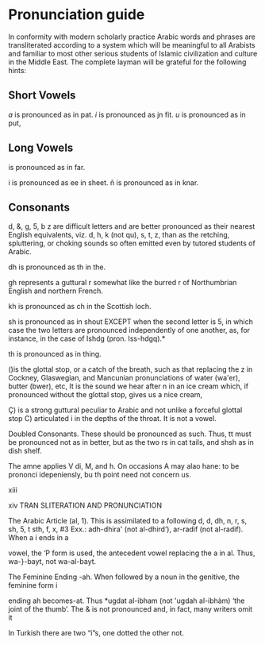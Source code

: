 # Pronunciation guide

In conformity with modern scholarly practice Arabic words and phrases are transliterated according to a system which will be meaningful to all Arabists and familiar to most other serious students of Islamic civilization and culture in the Middle East. The complete layman will be grateful for the following hints:


## Short Vowels

_a_ is pronounced as in pat.
_i_ is pronounced as jn fit.
_u_ is pronounced as in put,


## Long Vowels

 is pronounced as in far.

i is pronounced as ee in sheet. ñ is pronounced as in knar.


## Consonants

d, &, g, 5, b z are difficult letters and are better pronounced as their nearest English equivalents, viz. d, h, k (not qu), s, t, z, than as the retching, spluttering, or choking sounds so often emitted even by tutored students of Arabic.

dh is pronounced as th in the.

gh represents a guttural r somewhat like the burred r of Northumbrian English and northern French.

kh is pronounced as ch in the Scottish loch.

sh is pronounced as in shout EXCEPT when the second letter is 5, in which case the two letters are pronounced independently of one another, as, for instance, in the case of Ishdg (pron. Iss-hdgq).*

th is pronounced as in thing.

()is the glottal stop, or a catch of the breath, such as that replacing the z in Cockney, Glaswegian, and Mancunian pronunciations of water (wa'er), butter (bwer), etc, It is the sound we hear after n in an ice cream which, if pronounced without the glottal stop, gives us a nice cream,

Ç) is a strong guttural peculiar to Arabic and not unlike a forceful glottal stop C) articulated i in the depths of the throat. It is not a vowel.


Doubled Consonants. These should be pronounced as such. Thus, tt must be pronounced not as in better, but as the two rs in cat tails, and shsh as in dish shelf.


The amne applies V di, M, and h. On occasions A may alao hane: to be prononci idepeniensly, bu th point need not concern us.


xiii


xiv TRAN SLITERATION AND PRONUNCIATION


The Arabic Article (al, 1). This is assimilated to a following d, d, dh, n, r, s, sh, 5, t sth, f, x, #3 Exx.: adh-dhira' (not al-dhird’), ar-radif (not al-radif). When a i ends in a


vowel, the ‘P form is used, the antecedent vowel replacing the a in al. Thus, wa-}-bayt, not wa-al-bayt.


The Feminine Ending -ah. When followed by a noun in the genitive, the feminine form i


ending ah becomes-at. Thus *ugdat al-ibham (not 'ugdah al-ibhàm) ‘the joint of the thumb’. The & is not pronounced and, in fact, many writers omit it


In Turkish there are two “i”s, one dotted the other not.
